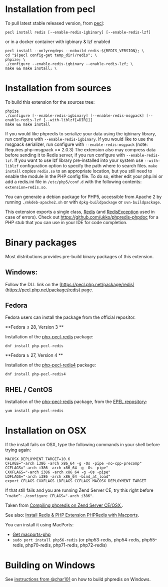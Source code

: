 # Installation from pecl

To pull latest stable released version, from [pecl](https://pecl.php.net/package/redis):

~~~
pecl install redis [--enable-redis-igbinary] [--enable-redis-lzf]
~~~

or in a docker container with igbinary & lzf enabled

~~~
pecl install --onlyreqdeps --nobuild redis-${REDIS_VERSION}; \
cd "$(pecl config-get temp_dir)/redis"; \
phpize; \
./configure --enable-redis-igbinary --enable-redis-lzf; \
make && make install; \
~~~

# Installation from sources

To build this extension for the sources tree:

~~~
phpize
./configure [--enable-redis-igbinary] [--enable-redis-msgpack] [--enable-redis-lzf [--with-liblzf[=DIR]]]
make && make install
~~~

If you would like phpredis to serialize your data using the igbinary library, run configure with `--enable-redis-igbinary`.
If you would like to use the msgpack serializer, run configure with `--enable-redis-msgpack` (note:  Requires php-msgpack >= 2.0.3)
The extension also may compress data before sending it to Redis server, if you run configure with `--enable-redis-lzf`. If you want to use lzf library pre-installed into your system use `--with-liblzf` configuration option to specify the path where to search files.
`make install` copies `redis.so` to an appropriate location, but you still need to enable the module in the PHP config file. To do so, either edit your php.ini or add a redis.ini file in `/etc/php5/conf.d` with the following contents: `extension=redis.so`.

You can generate a debian package for PHP5, accessible from Apache 2 by running `./mkdeb-apache2.sh` or with `dpkg-buildpackage` or `svn-buildpackage`.

This extension exports a single class, [Redis](./README.markdown#class-redis) (and [RedisException](./README.markdown#class-redisexception) used in case of errors). Check out https://github.com/ukko/phpredis-phpdoc for a PHP stub that you can use in your IDE for code completion.


# Binary packages

Most distributions provides pre-build binary packages of this extension.

## Windows:

Follow the DLL link on the [https://pecl.php.net/package/redis](https://pecl.php.net/package/redis) page.

## Fedora

Fedora users can install the package from the official repositor.

**Fedora ≤ 28, Version 3 **

Installation of the [php-pecl-redis](https://apps.fedoraproject.org/packages/php-pecl-redis) package:

~~~
dnf install php-pecl-redis
~~~

**Fedora ≥ 27, Version 4 **

Installation of the [php-pecl-redis4](https://apps.fedoraproject.org/packages/php-pecl-redis4) package:

~~~
dnf install php-pecl-redis4
~~~

## RHEL / CentOS

Installation of the [php-pecl-redis](https://apps.fedoraproject.org/packages/php-pecl-redis) package, from the [EPEL repository](https://fedoraproject.org/wiki/EPEL):

~~~
yum install php-pecl-redis
~~~


# Installation on OSX

If the install fails on OSX, type the following commands in your shell before trying again:
~~~
MACOSX_DEPLOYMENT_TARGET=10.6
CFLAGS="-arch i386 -arch x86_64 -g -Os -pipe -no-cpp-precomp"
CCFLAGS="-arch i386 -arch x86_64 -g -Os -pipe"
CXXFLAGS="-arch i386 -arch x86_64 -g -Os -pipe"
LDFLAGS="-arch i386 -arch x86_64 -bind_at_load"
export CFLAGS CXXFLAGS LDFLAGS CCFLAGS MACOSX_DEPLOYMENT_TARGET
~~~

If that still fails and you are running Zend Server CE, try this right before "make": `./configure CFLAGS="-arch i386"`.

Taken from [Compiling phpredis on Zend Server CE/OSX ](http://www.tumblr.com/tagged/phpredis).

See also: [Install Redis & PHP Extension PHPRedis with Macports](http://www.lecloud.net/post/3378834922/install-redis-php-extension-phpredis-with-macports).

You can install it using MacPorts:

- [Get macports-php](https://www.macports.org/)
- `sudo port install php56-redis` (or php53-redis, php54-redis, php55-redis, php70-redis, php71-redis, php72-redis)

# Building on Windows

See [instructions from @char101](https://github.com/phpredis/phpredis/issues/213#issuecomment-11361242) on how to build phpredis on Windows.


